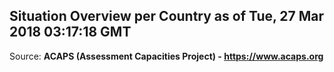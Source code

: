 ## Situation Overview per Country as of Tue, 27 Mar 2018 03:17:18 GMT

Source: **ACAPS (Assessment Capacities Project) - https://www.acaps.org**